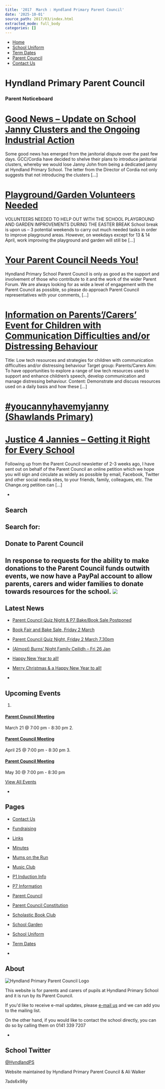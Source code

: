 ```yaml
---
title: '2017  March : Hyndland Primary Parent Council'
date: '2025-10-01'
source_path: 2017/03/index.html
extracted_mode: full_body
categories: []
---
```

- [Home](http://www.hyndlandprimaryparentcouncil.org)
- [School Uniform](school-uniform/)
- [Term Dates](term-dates/)
- [Parent Council](parent-council/)
- [Contact Us](contact-us/)

# Hyndland Primary Parent Council

### Parent Noticeboard

# [Good News – Update on School Janny Clusters and the Ongoing Industrial Action](news/good-news-update-on-school-janny-clusters-and-the-ongoing-industrial-action/)

Some good news has emerged from the janitorial dispute over the past few days. GCC/Cordia have decided to shelve their plans to introduce janitorial clusters, whereby we would lose Janny John from being a dedicated janny at Hyndland Primary School. The letter from the Director of Cordia not only suggests that not introducing the clusters […]

# [Playground/Garden Volunteers Needed](news/playgroundgarden-volunteers-needed/)

VOLUNTEERS NEEDED TO HELP OUT WITH THE SCHOOL PLAYGROUND AND GARDEN IMPROVEMENTS DURING THE EASTER BREAK School break is upon us – 3 potential weekends to carry out much needed tasks in order to improve playground areas. However, on weekdays except for 13 & 14 April, work improving the playground and garden will still be […]

# [Your Parent Council Needs You!](news/your-parent-council-needs-you-5/)

Hyndland Primary School Parent Council is only as good as the support and involvement of those who contribute to it and the work of the wider Parent Forum. We are always looking for as wide a level of engagement with the Parent Council as possible, so please do approach Parent Council representatives with your comments, […]

# [Information on Parents’/Carers’ Event for Children with Communication Difficulties and/or Distressing Behaviour](news/information-on-parentscarers-event-for-children-with-communication-difficulties-andor-distressing-behaviour/)

Title: Low tech resources and strategies for children with communication difficulties and/or distressing behaviour Target group: Parents/Carers Aim: To have opportunities to explore a range of low tech resources used to support and enhance children’s speech, develop communication and manage distressing behaviour. Content: Demonstrate and discuss resources used on a daily basis and how these […]

# [#youcannyhavemyjanny (Shawlands Primary)](news/youcannyhavemyjanny-shawlands-primary/)

# [Justice 4 Jannies – Getting it Right for Every School](news/justice-4-jannies-getting-it-right-for-every-school/)

Following up from the Parent Council newsletter of 2-3 weeks ago, I have sent out on behalf of the Parent Council an online petition which we hope you will sign and circulate as widely as possible by email, Facebook, Twitter and other social media sites, to your friends, family, colleagues, etc. The Change.org petition can […]

- 
## Search

Search for:
- 
## Donate to Parent Council

In response to requests for the ability to make donations to the Parent Council funds outwith events, we now have a PayPal account to allow parents, carers and wider families to donate towards resources for the school. [![](https://www.paypalobjects.com/en_US/i/btn/x-click-butcc-donate.gif)](https://www.paypal.com/cgi-bin/webscr?cmd=_s-xclick&hosted_button_id=BW7E8PDGXH45Y)
- 
## Latest News

- [Parent Council Quiz Night & P7 Bake/Book Sale Postponed](news/parent-council-quiz-night-p7-bake-book-sale-postponed/)
- [Book Fair and Bake Sale, Friday 2 March](news/book-fair-and-bake-sale-friday-2-march/)
- [Parent Council Quiz Night, Friday 2 March 7.30pm](news/parent-council-quiz-night-friday-2-march-7-30pm/)
- [(Almost) Burns’ Night Family Ceilidh – Fri 26 Jan](news/almost-burns-night-family-ceilidh-fri-26-jan/)
- [Happy New Year to all!](news/happy-new-year-to-all/)
- [Merry Christmas & a Happy New Year to all!](news/merry-christmas-a-happy-new-year-to-all/)

- 
## Upcoming Events

1. 
#### [Parent Council Meeting](event/parent-council-meeting-17/)

March 21 @ 7:00 pm - 8:30 pm
2. 
#### [Parent Council Meeting](event/parent-council-meeting-18/)

April 25 @ 7:00 pm - 8:30 pm
3. 
#### [Parent Council Meeting](event/parent-council-meeting-19/)

May 30 @ 7:00 pm - 8:30 pm

[View All Events](events/)

- 
## Pages

- [Contact Us](contact-us/)
- [Fundraising](fundraising/)
- [Links](links/)
- [Minutes](minutes-archive/)
- [Mums on the Run](mums-on-the-run/)
- [Music Club](music-club/)
- [P1 Induction Info](p1-induction-info/)
- [P7 Information](p7-information/)
- [Parent Council](parent-council/)
- [Parent Council Constitution](parent-council-constitution/)
- [Scholastic Book Club](scholastic-book-club/)
- [School Garden](school-garden/)
- [School Uniform](school-uniform/)
- [Term Dates](term-dates/)

- 
## About

 ![Hyndland Primary Parent Council Logo](/assets/images/2012/02/logo.gif)

This website is for parents and carers of pupils at Hyndland Primary School and it is run by its Parent Council.

If you'd like to receive e-mail updates, please [e-mail us](mailto:enquiries@hyndlandprimaryparentcouncil.org) and we can add you to the mailing list.

On the other hand, if you would like to contact the school directly, you can do so by calling them on 0141 339 7207

- 
## School Twitter
[@HyndlandPS](https://twitter.com/HyndlandPS)

Website maintained by Hyndland Primary Parent Council & Ali Walker

7ads6x98y
